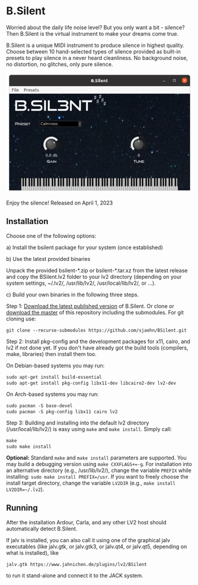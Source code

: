 # B.Silent

Worried about the daily life noise level? But you only want a bit - silence? 
Then B.Silent is the virtual instrument to make your dreams come true.

B.Silent is a unique MIDI instrument to produce silence in highest quality.
Choose between 10 hand-selected types of silence provided as built-in presets
to play silence in a never heard cleanliness. No background noise, no 
distortion, no glitches, only pure silence.

![screenshot](https://github.com/sjaehn/BSilent/blob/master/doc/screenshot.png "Screenshot from B.Silent")

Enjoy the silence!
Released on April 1, 2023


## Installation

Choose one of the following options:

a) Install the bsilent package for your system (once established)

b) Use the latest provided binaries

Unpack the provided bsilent-\*.zip or bsilent-\*.tar.xz from the latest release and 
copy the BSilent.lv2 folder to your lv2 directory (depending on your system settings,
~/.lv2/, /usr/lib/lv2/, /usr/local/lib/lv2/, or ...).

c) Build your own binaries in the following three steps.

Step 1: [Download the latest published version](https://github.com/sjaehn/BSilent/releases) of B.Silent. Or clone or
[download the master](https://github.com/sjaehn/BSilent/archive/master.zip) of this repository including the submodules. For git cloning use:
```
git clone --recurse-submodules https://github.com/sjaehn/BSilent.git
```

Step 2: Install pkg-config and the development packages for x11, cairo, and lv2 if not done yet. If you
don't have already got the build tools (compilers, make, libraries) then install them too.

On Debian-based systems you may run:
```
sudo apt-get install build-essential
sudo apt-get install pkg-config libx11-dev libcairo2-dev lv2-dev
```

On Arch-based systems you may run:
```
sudo pacman -S base-devel
sudo pacman -S pkg-config libx11 cairo lv2
```

Step 3: Building and installing into the default lv2 directory (/usr/local/lib/lv2/) is easy using `make` and
`make install`. Simply call:
```
make
sudo make install
```

**Optional:** Standard `make` and `make install` parameters are supported. You may build a debugging version 
using `make CXXFLAGS+=-g`. For installation into an alternative directory (e.g., /usr/lib/lv2/), change the
variable `PREFIX` while installing: `sudo make install PREFIX=/usr`. If you want to freely choose the
install target directory, change the variable `LV2DIR` (e.g., `make install LV2DIR=~/.lv2`).


## Running

After the installation Ardour, Carla, and any other LV2 host should automatically detect B.Silent.

If jalv is installed, you can also call it using one of the graphical jalv executables (like
jalv.gtk, or jalv.gtk3, or jalv.qt4, or jalv.qt5, depending on what is installed), like

```
jalv.gtk https://www.jahnichen.de/plugins/lv2/BSilent
```

to run it stand-alone and connect it to the JACK system.